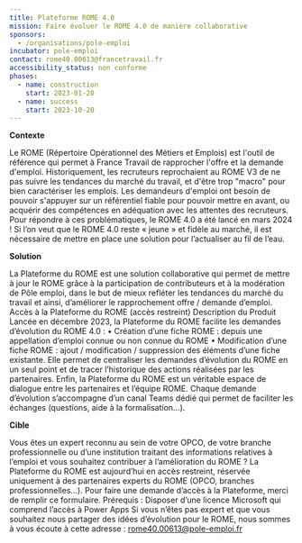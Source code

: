 ```yaml
---
title: Plateforme ROME 4.0
mission: Faire évoluer le ROME 4.0 de manière collaborative
sponsors:
  - /organisations/pole-emploi
incubator: pole-emploi
contact: rome40.00613@francetravail.fr
accessibility_status: non conforme
phases:
  - name: construction
    start: 2023-01-20
  - name: success
    start: 2023-10-20
---
```

**Contexte**

Le ROME (Répertoire Opérationnel des Métiers et Emplois) est l'outil de référence qui permet à France Travail de rapprocher l'offre et la demande d'emploi.
Historiquement, les recruteurs reprochaient au ROME V3 de ne pas suivre les tendances du marché du travail, et d'être trop "macro" pour bien caractériser les emplois.
Les demandeurs d'emploi ont besoin de pouvoir s'appuyer sur un référentiel fiable pour pouvoir mettre en avant, ou acquérir des compétences en adéquation avec les attentes des recruteurs.
Pour répondre à ces problématiques, le ROME 4.0 a été lancé en mars 2024 !
 Si l’on veut que le ROME 4.0 reste « jeune » et fidèle au marché, il est nécessaire de mettre en place une solution pour l’actualiser au fil de l’eau.

**Solution**

La Plateforme du ROME est une solution collaborative qui permet de mettre à jour le ROME grâce à la participation de contributeurs et à la modération de Pôle emploi, dans le but de mieux refléter les tendances du marché du travail et ainsi, d’améliorer le rapprochement offre / demande d’emploi.
Accès à la Plateforme du ROME  (accès restreint)
Description du Produit
Lancée en décembre 2023, la Plateforme du ROME facilite les demandes d’évolution du ROME 4.0 : 
•	Création d’une fiche ROME : depuis une appellation d’emploi connue ou non connue du ROME
•	Modification d’une fiche ROME : ajout / modification / suppression des éléments d’une fiche existante.
Elle permet de centraliser les demandes d’évolution du ROME en un seul point et de tracer l’historique des actions réalisées par les partenaires.
Enfin, la Plateforme du ROME est un véritable espace de dialogue entre les partenaires et l’équipe ROME. Chaque demande d’évolution s’accompagne d’un canal Teams dédié qui permet de faciliter les échanges (questions, aide à la formalisation…).

**Cible**

Vous êtes un expert reconnu au sein de votre OPCO, de votre branche professionnelle ou d’une institution traitant des informations relatives à l’emploi et vous souhaitez contribuer à l’amélioration du ROME ?
La Plateforme du ROME est aujourd’hui en accès restreint, réservée uniquement à des partenaires experts du ROME (OPCO, branches professionnelles…).
Pour faire une demande d’accès à la Plateforme, merci de remplir ce formulaire.
Prérequis : Disposer d’une licence Microsoft qui comprend l’accès à Power Apps
Si vous n’êtes pas expert et que vous souhaitez nous partager des idées d’évolution pour le ROME, nous sommes à vous écoute à cette adresse : rome40.00613@pole-emploi.fr 

